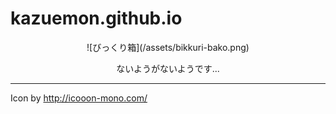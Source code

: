 # kazuemon.github.io

<div style="text-align:center;">
![びっくり箱](/assets/bikkuri-bako.png)

ないようがないようです...
</div>

---

Icon by http://icooon-mono.com/
